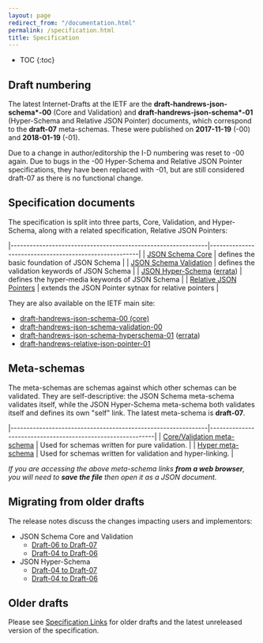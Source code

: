 ```yaml
---
layout: page
redirect_from: "/documentation.html"
permalink: /specification.html
title: Specification
---
```


* TOC
{:toc}

Draft numbering
---------------

The latest Internet-Drafts at the IETF are the **draft-handrews-json-schema\*-00** (Core and Validation) and **draft-handrews-json-schema\*-01** (Hyper-Schema and Relative JSON Pointer) documents, which correspond to the **draft-07** meta-schemas. These were published on **2017-11-19** (-00) and **2018-01-19** (-01).

Due to a change in author/editorship the I-D numbering was reset to -00 again.  Due to bugs in the -00 Hyper-Schema and Relative JSON Pointer specifications, they have been replaced with -01, but are still considered draft-07 as there is no functional change.

Specification documents
-----------------------

The specification is split into three parts, Core, Validation, and Hyper-Schema, along with a related specification, Relative JSON Pointers:

|--------------------------------------------------------------|-------------------------------------------------------|
| [JSON Schema Core](latest/json-schema-core.html)             | defines the basic foundation of JSON Schema           |
| [JSON Schema Validation](latest/json-schema-validation.html) | defines the validation keywords of JSON Schema        |
| [JSON Hyper-Schema](latest/json-schema-hypermedia.html) ([errata](https://github.com/json-schema-org/json-schema-spec/issues?q=label%3Aerrata+label%3Ahypermedia))     | defines the hyper-media keywords of JSON Schema       |
| [Relative JSON Pointers](latest/relative-json-pointer.html)  | extends the JSON Pointer sytnax for relative pointers |

They are also available on the IETF main site:
* [draft-handrews-json-schema-00 (core)](http://tools.ietf.org/html/draft-handrews-json-schema-00)
* [draft-handrews-json-schema-validation-00](http://tools.ietf.org/html/draft-handrews-json-schema-validation-00)
* [draft-handrews-json-schema-hyperschema-01](http://tools.ietf.org/html/draft-handrews-json-schema-hyperschema-01) ([errata](https://github.com/json-schema-org/json-schema-spec/issues?q=label%3Aerrata+label%3Ahypermedia))
* [draft-handrews-relative-json-pointer-01](https://tools.ietf.org/html/draft-handrews-relative-json-pointer-01)

Meta-schemas
------------

The meta-schemas are schemas against which other schemas can be validated. They are self-descriptive: the JSON Schema meta-schema validates itself, while the JSON Hyper-Schema meta-schema both validates itself and defines its own "self" link.
The latest meta-schema is **draft-07**.

|--------------------------------------------------------------|------------------------------------------------------------|
| [Core/Validation meta-schema](http://json-schema.org/draft-07/schema) | Used for schemas written for pure validation.              |
| [Hyper meta-schema](http://json-schema.org/draft-07/hyper-schema)     | Used for schemas written for validation and hyper-linking. |

_If you are accessing the above meta-schema links **from a web browser**, you will need to **save the file** then open it as a JSON document._

Migrating from older drafts
-------------

The release notes discuss the changes impacting users and implementors:

- JSON Schema Core and Validation
    - [Draft-06 to Draft-07](draft-07/json-schema-release-notes.html)
    - [Draft-04 to Draft-06](draft-06/json-schema-release-notes.html)
- JSON Hyper-Schema
    - [Draft-04 to Draft-07](draft-07/json-hyper-schema-release-notes.html)
    - [Draft-04 to Draft-06](draft-06/json-hyper-schema-release-notes.html)

Older drafts
------------

Please see [Specification Links](specification-links.md) for older drafts and the latest unreleased version of the specification.
